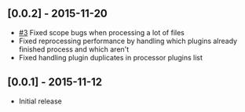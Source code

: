 ## [0.0.2] - 2015-11-20
* [#3](https://github.com/VitaliyR/postcss-esplit/pull/3) Fixed scope bugs when processing a lot of files
* Fixed reprocessing performance by handling which plugins already finished process and which aren't
* Fixed handling plugin duplicates in processor plugins list

## [0.0.1] - 2015-11-12
* Initial release
